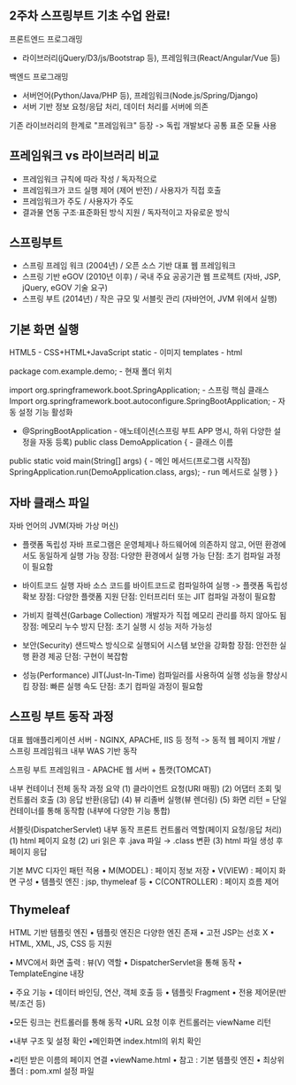 ## 2주차 스프링부트 기초 수업 완료!

프론트엔드 프로그래밍 
- 라이브러리(jQuery/D3/js/Bootstrap 등), 프레임워크(React/Angular/Vue 등)

백엔드 프로그래밍 
- 서버언어(Python/Java/PHP 등), 프레임워크(Node.js/Spring/Django)
- 서버 기반 정보 요청/응답 처리, 데이터 처리를 서버에 의존

기존 라이브러리의 한계로 "프레임워크" 등장 
-> 독립 개발보다 공통 표준 모듈 사용

## 프레임워크 vs 라이브러리 비교

- 프레임워크 규칙에 따라 작성 / 독자적으로 
- 프레임워크가 코드 실행 제어 (제어 반전) / 사용자가 직접 호출
- 프레임워크가 주도 / 사용자가 주도
- 결과물 연동 구조·표준화된 방식 지원 / 독자적이고 자유로운 방식

## 스프링부트
- 스프링 프레임 워크 (2004년) / 오픈 소스 기반 대표 웹 프레임워크
- 스프링 기반 eGOV (2010년 이후) / 국내 주요 공공기관 웹 프로젝트 (자바, JSP, jQuery, eGOV 기술 요구)
- 스프링 부트 (2014년) / 작은 규모 및 서블릿 관리 (자바언어, JVM 위에서 실행)

## 기본 화면 실행
HTML5 - CSS+HTML+JavaScript
static - 이미지
templates - html

<!-- <!DOCTYPE html>
<html xmlns:th="http://www.thymeleaf.org">
<head>
  <meta charset="UTF-8">
  <title>index 메인페이지</title>
</head>
<body>
  <h1>안녕하세요!</h1>
  </body>
</html> -->

package com.example.demo; - 현재 폴더 위치

import org.springframework.boot.SpringApplication; - 스프링 핵심 클래스
Import org.springframework.boot.autoconfigure.SpringBootApplication; - 자동 설정 기능 활성화

* @SpringBootApplication - 애노테이션(스프링 부트 APP 명시, 하위 다양한 설정을 자동 등록)
 public class DemoApplication { - 클래스 이름

 public static void main(String[] args) { - 메인 메서드(프로그램 시작점)
 SpringApplication.run(DemoApplication.class, args); - run 메서드로 실행
  }
}

## 자바 클래스 파일
자바 언어의 JVM(자바 가상 머신)

- 플랫폼 독립성
자바 프로그램은 운영체제나 하드웨어에 의존하지 않고, 어떤 환경에서도 동일하게 실행 가능
장점: 다양한 환경에서 실행 가능
단점: 초기 컴파일 과정이 필요함

- 바이트코드 실행
자바 소스 코드를 바이트코드로 컴파일하여 실행 -> 플랫폼 독립성 확보
장점: 다양한 플랫폼 지원
단점: 인터프리터 또는 JIT 컴파일 과정이 필요함

- 가비지 컬렉션(Garbage Collection)
개발자가 직접 메모리 관리를 하지 않아도 됨
장점: 메모리 누수 방지
단점: 초기 실행 시 성능 저하 가능성

- 보안(Security)
샌드박스 방식으로 실행되어 시스템 보안을 강화함
장점: 안전한 실행 환경 제공
단점: 구현이 복잡함

- 성능(Performance)
JIT(Just-In-Time) 컴파일러를 사용하여 실행 성능을 향상시킴
장점: 빠른 실행 속도
단점: 초기 컴파일 과정이 필요함

## 스프링 부트 동작 과정
대표 웹애플리케이션 서버 - NGINX, APACHE, IIS 등
정적 -> 동적 웹 페이지 개발 / 스프링 프레임워크 내부 WAS 기반 동작

스프링 부트 프레임워크 - APACHE 웹 서버 + 톰캣(TOMCAT)

내부 컨테이너 전체 동작 과정 요약
(1) 클라이언트 요청(URI 매핑)
(2) 어댑터 조회 및 컨트롤러 호출 
(3) 응답 반환(응답) 
(4) 뷰 리졸버 실행(뷰 렌더링) 
(5) 화면 리턴 
= 단일 컨테이너를 통해 동작함 (내부에 다양한 기능 통합)

서블릿(DispatcherServlet) 내부 동작
프론트 컨트롤러 역할(페이지 요청/응답 처리)
(1) html 페이지 요청
(2) uri 읽은 후 .java 파일 → .class 변환
(3) html 파일 생성 후 페이지 응답

기본 MVC 디자인 패턴 적용
• M(MODEL) : 페이지 정보 저장
• V(VIEW) : 페이지 화면 구성
• 템플릿 엔진 : jsp, thymeleaf 등
• C(CONTROLLER) : 페이지 흐름 제어

## Thymeleaf
HTML 기반 템플릿 엔진 
• 템플릿 엔진은 다양한 엔진 존재 
• 고전 JSP는 선호 X 
• HTML, XML, JS, CSS 등 지원 

• MVC에서 화면 출력 : 뷰(V) 역할 
• DispatcherServlet을 통해 동작 • TemplateEngine 내장 

• 주요 기능 
• 데이터 바인딩, 연산, 객체 호출 등 
• 템플릿 Fragment 
• 전용 제어문(반복/조건 등)

•모든 링크는 컨트롤러를 통해 동작
•URL 요청 이후 컨트롤러는 viewName 리턴

•내부 구조 및 설정 확인
•메인화면 index.html의 위치 확인

•리턴 받은 이름의 페이지 연결
•viewName.html
• 참고 : 기본 템플릿 엔진
• 최상위 폴더 : pom.xml 설정 파일